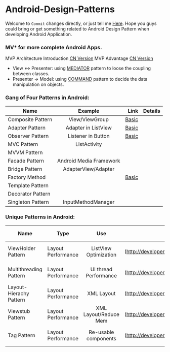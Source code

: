 Android-Design-Patterns
=======================

Welcome to `Commit` changes directly, or just tell me [Here](https://github.com/DonLiangGit/Android-Design-Patterns/issues/1).
Hope you guys could bring or get something related to Android Design Pattern when developing Android Application.

### MV* for more complete Android Apps.
MVP Architecture Introduction [CN Version](http://www.360doc.com/content/10/0225/18/867320_16805936.shtml)
MVP Advantage [CN Version](http://www.360doc.com/content/12/0405/13/8101845_201083284.shtml)
- View <-> Presenter: using [MEDIATOR](http://www.tutorialspoint.com/design_pattern/mediator_pattern.htm) pattern to loose the coupling between classes.
- Presenter -> Model: using [COMMAND](http://www.tutorialspoint.com/design_pattern/command_pattern.htm) pattern to decide the data manipulation on objects.

### Gang of Four Patterns in Android:
| Name                  | Example                 | Link  | Details |
| -------------         |:-------------:          | -----:| -----:
| Composite Pattern     | View/ViewGroup          | [Basic](http://javapapers.com/design-patterns/composite-design-pattern/)|
| Adapter Pattern       | Adapter in ListView     | [Basic](http://javapapers.com/design-patterns/adapter-pattern/)|
| Observer Pattern      | Listener in Button      | [Basic](http://shmilyaw-hotmail-com.iteye.com/blog/1557835)|
| MVC Pattern           | ListActivity            | |
| MVVM Pattern          |                         |
| Facade Pattern        | Android Media Framework |
| Bridge Pattern        | AdapterView/Adapter     |
| Factory Method        |                  | [Basic](http://javapapers.com/design-patterns/factory-method-pattern/)
| Template Pattern      |                         |
| Decorator Pattern     |                         |
| Singleton Pattern     | InputMethodManager      |


### Unique Patterns in Android:
| Name                    | Type              | Use                   | Link  | Advanced Link   |
| ----                    | ----              | :----:                | -----:|:------:         |
| ViewHolder Pattern      | Layout Performance| ListView Optimization |[Basic] (http://developer.android.com/training/improving-layouts/smooth-scrolling.html)
| Multithreading Pattern  | Layout Performance| UI thread Performance |[Basic] (http://developer.android.com/training/improving-layouts/smooth-scrolling.html)|[.1](http://www.androiddesignpatterns.com/2014/01/thread-scheduling-in-android.html) [.2](http://www.androiddesignpatterns.com/2012/07/loaders-and-loadermanager-background.html)
| Layout-Hierachy Pattern | Layout Performance| XML Layout            |[Basic] (http://developer.android.com/training/improving-layouts/optimizing-layout.html)
| Viewstub Pattern        | Layout Performance| XML Layout/Reduce Mem |[Basic] (http://developer.android.com/training/improving-layouts/loading-ondemand.html)
| Tag Pattern             | Layout Performance| Re-usable components  |[Basic] (http://developer.android.com/training/improving-layouts/reusing-layouts.html)


